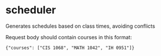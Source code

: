 # scheduler
Generates schedules based on class times, avoiding conflicts

Request body should contain courses in this format:
```
{"courses": ["CIS 1068", "MATH 1042", "IH 0951"]}
```
